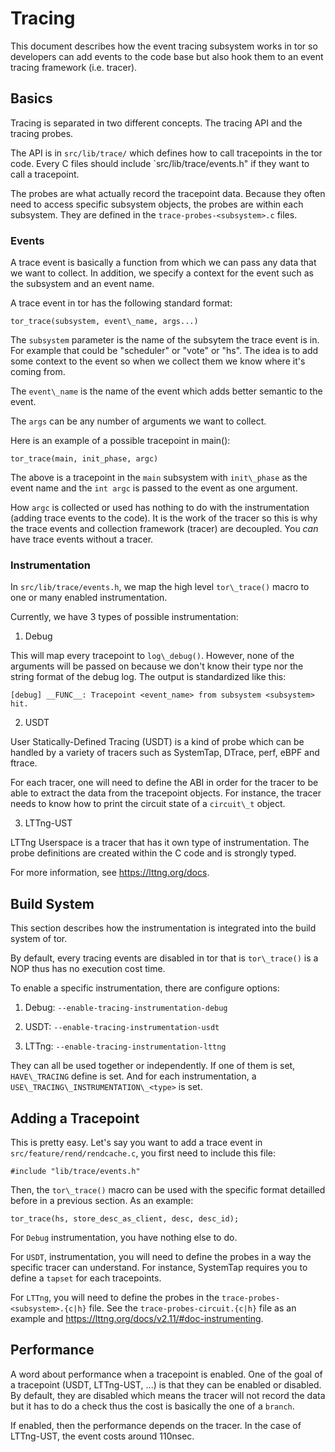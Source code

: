 # Tracing #

This document describes how the event tracing subsystem works in tor so
developers can add events to the code base but also hook them to an event
tracing framework (i.e. tracer).

## Basics ###

Tracing is separated in two different concepts. The tracing API and the
tracing probes.

The API is in `src/lib/trace/` which defines how to call tracepoints in the
tor code. Every C files should include `src/lib/trace/events.h" if they want
to call a tracepoint.

The probes are what actually record the tracepoint data. Because they often
need to access specific subsystem objects, the probes are within each
subsystem. They are defined in the `trace-probes-<subsystem>.c` files.

### Events ###

A trace event is basically a function from which we can pass any data that we
want to collect. In addition, we specify a context for the event such as the
subsystem and an event name.

A trace event in tor has the following standard format:

	tor_trace(subsystem, event\_name, args...)

The `subsystem` parameter is the name of the subsytem the trace event is in.
For example that could be "scheduler" or "vote" or "hs". The idea is to add
some context to the event so when we collect them we know where it's coming
from.

The `event\_name` is the name of the event which adds better semantic to the
event.

The `args` can be any number of arguments we want to collect.

Here is an example of a possible tracepoint in main():

	tor_trace(main, init_phase, argc)

The above is a tracepoint in the `main` subsystem with `init\_phase` as the
event name and the `int argc` is passed to the event as one argument.

How `argc` is collected or used has nothing to do with the instrumentation
(adding trace events to the code). It is the work of the tracer so this is why
the trace events and collection framework (tracer) are decoupled. You _can_
have trace events without a tracer.

### Instrumentation ###

In `src/lib/trace/events.h`, we map the high level `tor\_trace()` macro to one
or many enabled instrumentation.

Currently, we have 3 types of possible instrumentation:

1. Debug

  This will map every tracepoint to `log\_debug()`. However, none of the
  arguments will be passed on because we don't know their type nor the string
  format of the debug log. The output is standardized like this:

    [debug] __FUNC__: Tracepoint <event_name> from subsystem <subsystem> hit.

2. USDT

  User Statically-Defined Tracing (USDT) is a kind of probe which can be
  handled by a variety of tracers such as SystemTap, DTrace, perf, eBPF and
  ftrace.

  For each tracer, one will need to define the ABI in order for the tracer to
  be able to extract the data from the tracepoint objects. For instance, the
  tracer needs to know how to print the circuit state of a `circuit\_t`
  object.

3. LTTng-UST

  LTTng Userspace is a tracer that has it own type of instrumentation. The
  probe definitions are created within the C code and is strongly typed.

  For more information, see https://lttng.org/docs.

## Build System ##

This section describes how the instrumentation is integrated into the build
system of tor.

By default, every tracing events are disabled in tor that is `tor\_trace()` is
a NOP thus has no execution cost time.

To enable a specific instrumentation, there are configure options:

1. Debug: `--enable-tracing-instrumentation-debug`

2. USDT: `--enable-tracing-instrumentation-usdt`

3. LTTng: `--enable-tracing-instrumentation-lttng`

They can all be used together or independently. If one of them is set,
`HAVE\_TRACING` define is set. And for each instrumentation, a
`USE\_TRACING\_INSTRUMENTATION\_<type>` is set.

## Adding a Tracepoint ##

This is pretty easy. Let's say you want to add a trace event in
`src/feature/rend/rendcache.c`, you first need to include this file:

	#include "lib/trace/events.h"

Then, the `tor\_trace()` macro can be used with the specific format detailled
before in a previous section. As an example:

	tor_trace(hs, store_desc_as_client, desc, desc_id);

For `Debug` instrumentation, you have nothing else to do.

For `USDT`, instrumentation, you will need to define the probes in a way the
specific tracer can understand. For instance, SystemTap requires you to define
a `tapset` for each tracepoints.

For `LTTng`, you will need to define the probes in the
`trace-probes-<subsystem>.{c|h}` file. See the `trace-probes-circuit.{c|h}`
file as an example and https://lttng.org/docs/v2.11/#doc-instrumenting.

## Performance ##

A word about performance when a tracepoint is enabled. One of the goal of a
tracepoint (USDT, LTTng-UST, ...) is that they can be enabled or disabled. By
default, they are disabled which means the tracer will not record the data but
it has to do a check thus the cost is basically the one of a `branch`.

If enabled, then the performance depends on the tracer. In the case of
LTTng-UST, the event costs around 110nsec.
